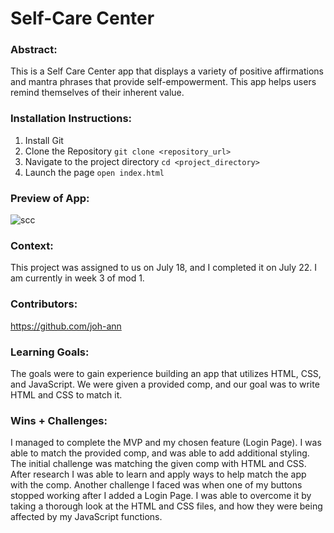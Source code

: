 # Self-Care Center 

### Abstract:
[//]: <> (Briefly describe what you built and its features. What problem is the app solving? How does this application solve that problem?)
This is a Self Care Center app that displays a variety of positive affirmations and mantra phrases that provide self-empowerment. This app helps users remind themselves of their inherent value.


### Installation Instructions:
[x]: <> (What steps does a person have to take to get your app cloned down and running?)
1. Install Git
2. Clone the Repository `git clone <repository_url>`
3. Navigate to the project directory `cd <project_directory>`
4. Launch the page `open index.html`

### Preview of App:
[x]: <> (Provide ONE gif or screenshot of your application - choose the "coolest" piece of functionality to show off.)
![scc](https://github.com/joh-ann/self-care-center/assets/126308696/a348bb61-a7bf-45b2-bef3-905d85140a30)


### Context:
[x]: <> (Give some context for the project here. How long did you have to work on it? How far into the Turing program are you?)
This project was assigned to us on July 18, and I completed it on July 22. I am currently in week 3 of mod 1.


### Contributors:
[x]: <> (Who worked on this application? Link to their GitHubs.)
https://github.com/joh-ann

### Learning Goals:
[x]: <> (What were the learning goals of this project? What tech did you work with?)
The goals were to gain experience building an app that utilizes HTML, CSS, and JavaScript. We were given a provided comp, and our goal was to write HTML and CSS to match it.

### Wins + Challenges:
[x]: <> (What are 2-3 wins you have from this project? What were some challenges you faced - and how did you get over them?)
I managed to complete the MVP and my chosen feature (Login Page). I was able to match the provided comp, and was able to add additional styling. The initial challenge was matching the given comp with HTML and CSS. After research I was able to learn and apply ways to help match the app with the comp. Another challenge I faced was when one of my buttons stopped working after I added a Login Page. I was able to overcome it by taking a thorough look at the HTML and CSS files, and how they were being affected by my JavaScript functions.
